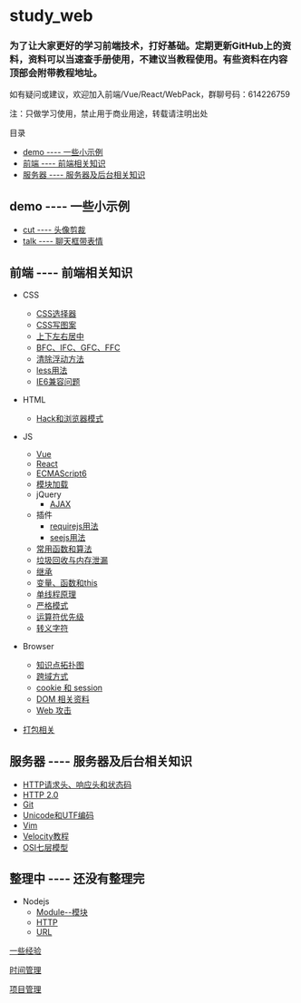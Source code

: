 # study_web

### 为了让大家更好的学习前端技术，打好基础。定期更新GitHub上的资料，资料可以当速查手册使用，不建议当教程使用。有些资料在内容顶部会附带教程地址。

如有疑问或建议，欢迎加入前端/Vue/React/WebPack，群聊号码：614226759

注：只做学习使用，禁止用于商业用途，转载请注明出处

目录

- [demo ---- 一些小示例](#demo------一些小示例)
- [前端 ---- 前端相关知识](#前端------前端相关知识)
- [服务器 ---- 服务器及后台相关知识](#服务器------服务器及后台相关知识)

## demo ---- 一些小示例

- [cut ---- 头像剪裁](../../tree/master/demo/cut)
- [talk ---- 聊天框带表情](../../tree/master/demo/talk)

## 前端 ---- 前端相关知识

- CSS
    - [CSS选择器](../../tree/master/front/CSS/CSS_selector.md)
    - [CSS写图案](../../tree/master/front/CSS/CSS_image.html)
    - [上下左右居中](../../tree/master/front/CSS/center.html)
    - [BFC、IFC、GFC、FFC](../../tree/master/front/CSS/BFC_IFC_GFC_FFC.md)
    - [清除浮动方法](../../tree/master/front/CSS/clear_float.md)
    - [less用法](../../tree/master/front/CSS/less)
    - [IE6兼容问题](../../tree/master/front/CSS/IE6_fix.docx)
- HTML
    - [Hack和浏览器模式](../../tree/master/front/HTML/Hack_HTMLmode.md)
- JS
    - [Vue](../../tree/master/front/JS/Vue)
    - [React](../../tree/master/front/JS/React)
    - [ECMAScript6](../../tree/master/front/JS/ECMAScript6)
    - [模块加载](../../tree/master/front/JS/module_load.md)
    - jQuery
        - [AJAX](../../tree/master/front/JS/jQuery/AJAX.js)
    - 插件
        - [requirejs用法](../../tree/master/front/JS/plug-in/requirejs.js)
        - [seejs用法](../../tree/master/front/JS/plug-in/seejs.js)
    - [常用函数和算法](../../tree/master/front/JS/common_function_algorithm.md)
    - [垃圾回收与内存泄漏](../../tree/master/front/JS/retrieve_leakage.md)
    - [继承](../../tree/master/front/JS/inherit.md)
    - [变量、函数和this](../../tree/master/front/JS/variable_function_this.md)
    - [单线程原理](../../tree/master/front/JS/EventLoop.md)
    - [严格模式](../../tree/master/front/JS/use_strict.md)
    - [运算符优先级](../../tree/master/front/JS/operator.md)
    - [转义字符](../../tree/master/front/JS/escape_character.md)

- Browser
    - [知识点拓扑图](../../tree/master/front/Browser/knowledge_structure_graph)
    - [跨域方式](../../tree/master/front/Browser/cross-origin.md)
    - [cookie 和 session](../../tree/master/front/Browser/cookie-session.md)
    - [DOM 相关资料](../../tree/master/front/Browser/DOM)
    - [Web 攻击](../../tree/master/front/Browser/webAttack.md)
- [打包相关](../../tree/master/front/PackageManager/)

## 服务器 ---- 服务器及后台相关知识

- [HTTP请求头、响应头和状态码](../../tree/master/server/HTTPprotocol.md)
- [HTTP 2.0](../../tree/master/server/HTTP2.md)
- [Git](../../tree/master/server/Git.md)
- [Unicode和UTF编码](../../tree/master/server/unicode_utf.md)
- [Vim](../../tree/master/server/Vim/Vim.md)
- [Velocity教程](../../tree/master/server/Velocity.md)
- [OSI七层模型](../../tree/master/server/OSI7model.md)

## 整理中 ---- 还没有整理完
- Nodejs
    - [Module--模块](../../tree/master/server/Nodejs/Module--模块.md)
    - [HTTP](../../tree/master/server/Nodejs/HTTP.md)
    - [URL](../../tree/master/server/Nodejs/URL.md)

[一些经验](../../tree/master/experience.md)

[时间管理](../../tree/master/time_manage.md)

[项目管理](../../tree/master/project_manage.md)